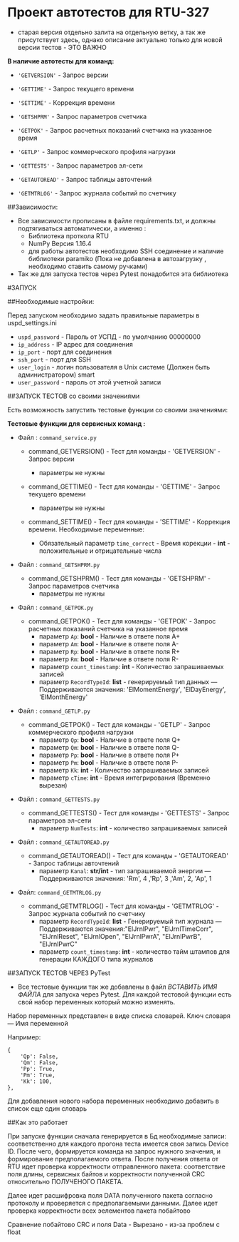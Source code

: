 # Проект автотестов для RTU-327
 
- старая версия отдельно залита на отдельную ветку, а так же присутствует здесь, однако описание актуально только для новой версии тестов - ЭТО ВАЖНО

**В наличие автотесты для команд:**

- `'GETVERSION'` - Запрос версии
- `'GETTIME'` - Запрос текущего времени
- `'SETTIME'` - Коррекция времени

- `'GETSHPRM'` - Запрос параметров счетчика

- `'GETPOK'` - Запрос расчетных показаний счетчика на указанное время

- `'GETLP'` - Запрос коммерческого профиля нагрузки
- `'GETTESTS'` - Запрос параметров эл-сети
- `'GETAUTOREAD'` - Запрос таблицы авточтений
- `'GETMTRLOG'` - Запрос журнала событий по счетчику

##Зависимости:

 - Все зависимости прописаны в файле requirements.txt, и должны подтягиваться автоматически, а именно : 
   - Библиотека проткола RTU 
   - NumPy Версия 1.16.4
   - для работы автотестов необходимо SSH соединение и наличие библиотеки paramiko (Пока не добавлена в автозагрузку , необходимо ставить самому ручками)
 - Так же для запуска тестов через Pytest понадобится эта библиотека 

#ЗАПУСК

##Необходимые настройки:

Перед запуском необходимо задать правильные параметры в uspd_settings.ini
 
- `uspd_password` - Пароль от УСПД - по умолчанию 00000000
- `ip_address` - IP адрес для соединения
- `ip_port` - порт для соединения
- `ssh_port` - порт для SSH
- `user_login` - логин пользователя в Unix системе (Должен быть администратором) smart
- `user_password` - пароль от этой учетной записи 

##ЗАПУСК ТЕСТОВ со своими значениями

Есть возможность запустить тестовые функции со своими значениями:


**Тестовые функции для сервисных команд :** 
- Файл : `command_service.py`
    - command_GETVERSION() - Тест для команды - 'GETVERSION' - Запрос версии
         - параметры не нужны 
    - command_GETTIME() - Тест для команды - 'GETTIME' - Запрос текущего времени
      - параметры не нужны 
      
    - command_SETTIME() - Тест для команды - 'SETTIME' - Коррекция времени.
 Необходимые переменные: 
      - Обязательный параметр `time_correct` - Время корекции - **int** - положительные и отрицательные числа

- Файл : `command_GETSHPRM.py`
    - command_GETSHPRM() - Тест для команды - 'GETSHPRM' - Запрос параметров счетчика
      - параметры не нужны 
   
- Файл :  `command_GETPOK.py`
    - command_GETPOK() - Тест для команды - 'GETPOK' - Запрос расчетных показаний счетчика на указанное время
        - параметр `Ap`: **bool** - Наличие в ответе поля A+ 
        - параметр `Am`: **bool** - Наличие в ответе поля A-
        - параметр `Rp`: **bool** - Наличие в ответе поля R+
        - параметр `Rm`: **bool** - Наличие в ответе поля R-
        - параметр `count_timestamp`: **int** - Количество запрашиваемых записей
        - параметр `RecordTypeId`: **list** - генерируемый тип данных — Поддерживаются значения: 'ElMomentEnergy', 'ElDayEnergy', 'ElMonthEnergy'
   
    

- Файл :  `command_GETLP.py`

    - command_GETPOK() - Тест для команды - 'GETLP' - Запрос коммерческого профиля нагрузки
        - параметр `Qp`: **bool** - Наличие в ответе поля Q+ 
        - параметр `Qm`: **bool** - Наличие в ответе поля Q-
        - параметр `Pp`: **bool** - Наличие в ответе поля P+
        - параметр `Pm`: **bool** - Наличие в ответе поля P- 
        - параметр `Kk`: **int** - Количество запрашиваемых записей
        - параметр `cTime`: **int** - Время интегрирования (Временно вырезан) 
 


- Файл :  `command_GETTESTS.py`
    - command_GETTESTS() - Тест для команды - 'GETTESTS' - Запрос параметров эл-сети
        - параметр `NumTests`: **int** - количество запрашиваемых записей

- Файл :  `command_GETAUTOREAD.py`
    - command_GETAUTOREAD() - Тест для команды - 'GETAUTOREAD' - Запрос таблицы авточтений
        - параметр `Kanal`: **str/int** - тип запрашиваемой энергии — Поддерживаются значения: 'Rm', 4 ,'Rp', 3 ,'Am',  2, 'Ap', 1

- Файл: `command_GETMTRLOG.py`
    - command_GETMTRLOG() - Тест для команды - 'GETMTRLOG' - Запрос журнала событий по счетчику
        - параметр `RecordTypeId`: **list** - Генерируемый тип журнала — Поддерживаются значения:"ElJrnlPwr", "ElJrnlTimeCorr", "ElJrnlReset", "ElJrnlOpen",
                       "ElJrnlPwrA", "ElJrnlPwrB", "ElJrnlPwrC"
        - параметр `count_timestamp`: **int** - количество тайм штампов для генерации КАЖДОГО типа журналов


    

##ЗАПУСК ТЕСТОВ ЧЕРЕЗ PyTest

- Все тестовые функции так же добавлены в файл *ВСТАВИТЬ ИМЯ ФАЙЛА* для запуска через Pytest. 
Для каждой тестовой функции есть свой набор переменных который можно изменять.
  
Набор переменных представлен в виде списка словарей.
Ключ словаря — Имя переменной

Например: 

    {
        'Qp': False,
        'Qm': False,
        'Pp': True,
        'Pm': True,
        'Kk': 100,
    },

Для добавления нового набора переменных необходимо добавить в список еще один словарь


##Как это работает 

При запуске функции сначала генерируется в Бд необходимые записи: соответственно для каждого прогона теста имеется своя запись Device ID.
После чего, формируется команда на запрос нужного значения, и формирование предполагаемого ответа. 
После получения ответа от RTU идет проверка корректности отправленного пакета: соответствие поля длины, сервисных байтов и корректности полученной CRC относительно ПОЛУЧЕНОГО ПАКЕТА.

Далее идет расшифровка поля DATA полученного пакета согласно протоколу и проверяется с предполагаемыми данными.
Далее идет проверка корректности всех эелементов пакета побайтово 

Сравнение побайтово CRC и поля Data - Вырезано - из-за проблем с float
